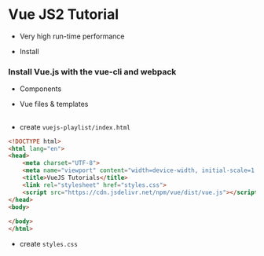 # Vue JS2 Tutorial

- Very high run-time performance


- Install


### Install Vue.js with the vue-cli and webpack

- Components

- Vue files & templates

##

- create `vuejs-playlist/index.html`

```html
<!DOCTYPE html>
<html lang="en">
<head>
    <meta charset="UTF-8">
    <meta name="viewport" content="width=device-width, initial-scale=1.0">
    <title>VueJS Tutorials</title>
    <link rel="stylesheet" href="styles.css">
    <script src="https://cdn.jsdelivr.net/npm/vue/dist/vue.js"></script>
</head>
<body>
    
</body>
</html>
```

- create `styles.css`

